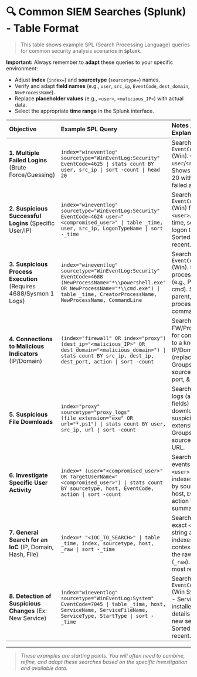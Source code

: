 # 🔍 Common SIEM Searches (Splunk) - Table Format

> This table shows example SPL (Search Processing Language) queries for common security analysis scenarios in **`Splunk`**.

**Important:** Always remember to **adapt** these queries to your specific environment:
* Adjust **index** (`index=`) and **sourcetype** (`sourcetype=`) names.
* Verify and adapt **field names** (e.g., `user`, `src_ip`, `EventCode`, `dest_domain`, `NewProcessName`).
* Replace **placeholder values** (e.g., `<user>`, `<malicious_IP>`) with actual data.
* Select the appropriate **time range** in the Splunk interface.

| Objective                                                       | Example SPL Query                                                                                                                                                | Notes / Brief Explanation                                                                                                          |
| :-------------------------------------------------------------- | :--------------------------------------------------------------------------------------------------------------------------------------------------------------- | :--------------------------------------------------------------------------------------------------------------------------------- |
| **1. Multiple Failed Logins** (Brute Force/Guessing)            | `index="wineventlog" sourcetype="WinEventLog:Security" EventCode=4625 \| stats count BY user, src_ip \| sort -count \| head 20`                                    | Searches for `EventCode=4625` (Win). Groups by `user`/`src_ip`. Shows the top 20 with the most failed attempts.                  |
| **2. Suspicious Successful Logins** (Specific User/IP)        | `index="wineventlog" sourcetype="WinEventLog:Security" EventCode=4624 user="<compromised_user>" \| table _time, user, src_ip, LogonTypeName \| sort -_time`          | Searches for `EventCode=4624` (Win) for a `<user>`. Shows time, source IP, logon type. Sorted by most recent.                     |
| **3. Suspicious Process Execution** (Requires 4688/Sysmon 1 Logs) | `index="wineventlog" sourcetype="WinEventLog:Security" EventCode=4688 (NewProcessName="*\\powershell.exe" OR NewProcessName="*\\cmd.exe") \| table _time, CreatorProcessName, NewProcessName, CommandLine` | Searches for `EventCode=4688` (Win). Filters by process names (e.g., PowerShell, cmd). Shows parent, child process, & command line. |
| **4. Connections to Malicious Indicators** (IP/Domain)        | `(index="firewall" OR index="proxy") (dest_ip="<malicious_IP>" OR dest_domain="<malicious_domain>") \| stats count BY src_ip, dest_ip, dest_port, action \| sort -count` | Searches FW/Proxy logs for connections to a known bad IP/Domain (replace). Groups by source IP, dest, port, & action.            |
| **5. Suspicious File Downloads** | `index="proxy" sourcetype="proxy_logs" (file_extension="exe" OR url="*.ps1") \| stats count BY user, src_ip, url \| sort -count`                                   | Searches proxy logs (adapt fields) for downloads of suspicious extensions/URLs. Groups by user, source IP, and URL.             |
| **6. Investigate Specific User Activity** | `index=* (user="<compromised_user>" OR TargetUserName="<compromised_user>") \| stats count BY sourcetype, host, EventCode, action \| sort -count`                   | Searches for events related to `<user>` across all indexes. Groups by sourcetype, host, `EventCode`, action for summary.          |
| **7. General Search for an IoC** (IP, Domain, Hash, File)     | `index=* "<IOC_TO_SEARCH>" \| table _time, index, sourcetype, host, _raw \| sort -_time`                                                                        | Searches for an exact `<IoC>` string across all indexes. Shows context info and the raw event (`_raw`). Sorted by most recent.      |
| **8. Detection of Suspicious Changes** (Ex: New Service)        | `index="wineventlog" sourcetype="WinEventLog:System" EventCode=7045 \| table _time, host, ServiceName, ServiceFileName, ServiceType, StartType \| sort -_time`       | Searches for `EventCode=7045` (Win System Log - Service installed). Shows details of the new service. Sorted by most recent.     |

---

> _These examples are starting points. You will often need to combine, refine, and adapt these searches based on the specific investigation and available data._